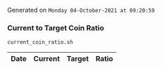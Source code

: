 Generated on `Monday 04-October-2021 at 09:20:59`

### Current to Target Coin Ratio
`current_coin_ratio.sh`

Date|Current|Target|Ratio
---|---|---|---
